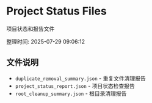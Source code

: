 # Project Status Files

项目状态和报告文件

整理时间: 2025-07-29 09:06:12

## 文件说明

- `duplicate_removal_summary.json` - 重复文件清理报告
- `project_status_report.json` - 项目状态检查报告
- `root_cleanup_summary.json` - 根目录清理报告
